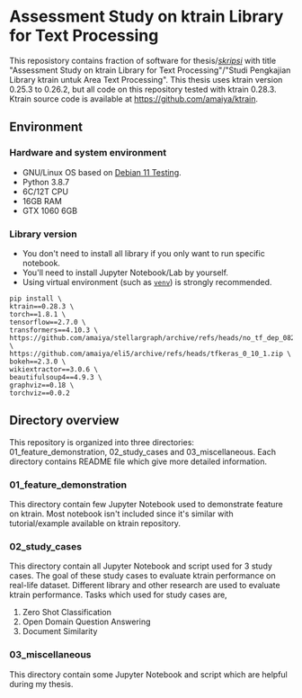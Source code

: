 # Assessment Study on ktrain Library for Text Processing

This reposistory contains fraction of software for thesis/[*skripsi*](https://id.wikipedia.org/wiki/Skripsi) with title "Assessment Study on ktrain Library for Text Processing"/"Studi Pengkajian Library ktrain untuk Area Text Processing". This thesis uses ktrain version 0.25.3 to 0.26.2, but all code on this repository tested with ktrain 0.28.3. Ktrain source code is available at https://github.com/amaiya/ktrain.

## Environment

### Hardware and system environment

* GNU/Linux OS based on [Debian 11 Testing](https://wiki.debian.org/DebianTesting).
* Python 3.8.7
* 6C/12T CPU
* 16GB RAM
* GTX 1060 6GB

### Library version

* You don't need to install all library if you only want to run specific notebook.
* You'll need to install Jupyter Notebook/Lab by yourself.
* Using virtual environment (such as [`venv`](https://docs.python.org/3/library/venv.html)) is strongly recommended.

```
pip install \
ktrain==0.28.3 \
torch==1.8.1 \
tensorflow==2.7.0 \
transformers==4.10.3 \
https://github.com/amaiya/stellargraph/archive/refs/heads/no_tf_dep_082.zip \
https://github.com/amaiya/eli5/archive/refs/heads/tfkeras_0_10_1.zip \
bokeh==2.3.0 \
wikiextractor==3.0.6 \
beautifulsoup4==4.9.3 \
graphviz==0.18 \
torchviz==0.0.2
```

## Directory overview

This repository is organized into three directories: 01_feature_demonstration, 02_study_cases and 03_miscellaneous. Each directory contains README file which give more detailed information.

### 01_feature_demonstration

This directory contain few Jupyter Notebook used to demonstrate feature on ktrain. Most notebook isn't included since it's similar with tutorial/example available on ktrain repository.

### 02_study_cases

This directory contain all Jupyter Notebook and script used for 3 study cases. The goal of these study cases to evaluate ktrain performance on real-life dataset. Different library and other research are used to evaluate ktrain performance. Tasks which used for study cases are,

1. Zero Shot Classification
2. Open Domain Question Answering
3. Document Similarity

### 03_miscellaneous

This directory contain some Jupyter Notebook and script which are helpful during my thesis.
